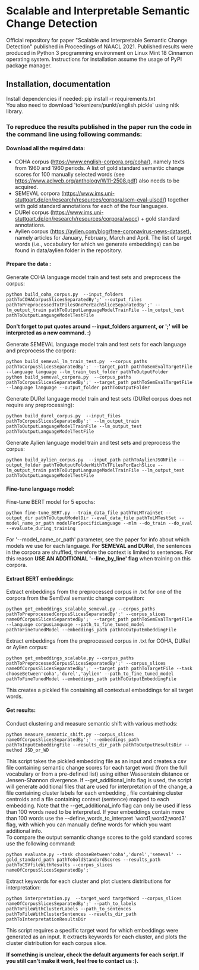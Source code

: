 # Scalable and Interpretable Semantic Change Detection

Official repository for paper "Scalable and Interpretable Semantic Change Detection" published in Proceedings of NAACL 2021. Published results were produced in Python 3 programming environment on Linux Mint 18 Cinnamon operating system. Instructions for installation assume the usage of PyPI package manager.<br/>


## Installation, documentation ##

Install dependencies if needed: pip install -r requirements.txt <br/>
You also need to download 'tokenizers/punkt/english.pickle' using nltk library.

### To reproduce the results published in the paper run the code in the command line using following commands: ###

#### Download all the required data:<br/>

* COHA corpus (https://www.english-corpora.org/coha/), namely texts from 1960 and 1960 periods. A list of gold standard semantic change scores for 100 manually selected words (see https://www.aclweb.org/anthology/W11-2508.pdf) also needs to be acquired.
* SEMEVAL corpora (https://www.ims.uni-stuttgart.de/en/research/resources/corpora/sem-eval-ulscd/) together with gold standard annotations for each of the four languages.
* DURel corpus (https://www.ims.uni-stuttgart.de/en/research/resources/corpora/wocc) + gold standard annotations.
* Aylien corpus (https://aylien.com/blog/free-coronavirus-news-dataset), namely articles for January, February, March and April. The list of target words (i.e., vocabulary for which we generate embeddings) can be found in data/aylien folder in the repository.


#### Prepare the data :<br/> 

Generate COHA language model train and test sets and preprocess the corpus:<br/>

```
python build_coha_corpus.py  --input_folders pathToCOHACorpusSlicesSeparatedBy';' --output_files pathToPreprocessedTxtFilesOnePerEachSliceSeparatedBy';' --lm_output_train pathToOutputLanguageModelTrainFile --lm_output_test pathToOutputLanguageModelTestFile
```


**Don't forget to put quotes around --input_folders argument, or ';' will be interpreted as a new command. :)**


Generate SEMEVAL language model train and test sets for each language and preprocess the corpora:<br/>
```
python build_semeval_lm_train_test.py  --corpus_paths pathToCorpusSlicesSeparatedBy';' --target_path pathToSemEvalTargetFile --language language --lm_train_test_folder pathToOutputFolder
python build_semeval_corpora.py  --corpus_paths pathToCorpusSlicesSeparatedBy';' --target_path pathToSemEvalTargetFile --language language --output_folder pathToOutputFolder
```

Generate DURel language model train and test sets (DURel corpus does not require any preprocessing):<br/>

```
python build_durel_corpus.py  --input_files pathToCorpusSlicesSeparatedBy';' --lm_output_train pathToOutputLanguageModelTrainFile --lm_output_test pathToOutputLanguageModelTestFile
```

Generate Aylien language model train and test sets and preprocess the corpus:<br/>

```
python build_aylien_corpus.py  --input_path pathToAylienJSONFile --output_folder pathToOutputFolderWithTxTFilesForEachSlice --lm_output_train pathToOutputLanguageModelTrainFile --lm_output_test pathToOutputLanguageModelTestFile
```

#### Fine-tune language model:<br/>

Fine-tune BERT model for 5 epochs:<br/>

```
python fine-tune_BERT.py --train_data_file pathToLMTrainSet --output_dir pathToOutputModelDir --eval_data_file pathToLMTestSet --model_name_or_path modelForSpecificLanguage --mlm --do_train --do_eval --evaluate_during_training
```

For '--model_name_or_path' parameter, see the paper for info about which models we use for each language. **For SEMEVAL and DURel**, the sentences in the corpora are shuffled, therefore the context is limited to sentences. For this reason **USE AN ADDITIONAL '--line_by_line' flag** when training on this corpora.

#### Extract BERT embeddings:<br/>

Extract embeddings from the preprocessed corpus in .txt for one of the corpora from the SemEval semantic change competiton:<br/>

```
python get_embeddings_scalable_semeval.py --corpus_paths pathToPreprocessedCorpusSlicesSeparatedBy';' --corpus_slices nameOfCorpusSlicesSeparatedBy';' --target_path pathToSemEvalTargetFile --language corpusLanguage --path_to_fine_tuned_model pathToFineTunedModel --embeddings_path pathToOutputEmbeddingFile
```

Extract embeddings from the preprocessed corpus in .txt for COHA, DURel or Aylien corpus:<br/>

```
python get_embeddings_scalable.py --corpus_paths pathToPreprocessedCorpusSlicesSeparatedBy';' --corpus_slices nameOfCorpusSlicesSeparatedBy';' --target_path pathToTargetFile --task chooseBetween'coha','durel','aylien' --path_to_fine_tuned_model pathToFineTunedModel --embeddings_path pathToOutputEmbeddingFile
```

This creates a pickled file containing all contextual embeddings for all target words.<br/>

#### Get results:<br/>

Conduct clustering and measure semantic shift with various methods:<br/>

```
python measure_semantic_shift.py --corpus_slices nameOfCorpusSlicesSeparatedBy';' --embeddings_path pathToInputEmbeddingFile --results_dir_path pathToOutputResultsDir --method JSD_or_WD
```

This script takes the pickled embedding file as an input and creates a csv file containing semantic change scores for each target word (from the full vocabulary or from a pre-defined list) using either Wasserstein distance or Jensen-Shannon divergence. If --get_additional_info flag is used, the script will generate additional files that are used for interpretation of the change, a file containing cluster labels for each embedding , file containing cluster centroids and a file containing context (sentence) mapped to each embedding. Note that the --get_additional_info flag can only be used if less than 100 words need to be interpreted. If your embeddings contain more than 100 words use the --define_words_to_interpret 'word1;word2;word3' flag, with which you can manually define words for which you want additional info. <br/>
To compare the output semantic change scores to the gold standard scores use the following command:<br/>

```
python evaluate.py --task chooseBetween'coha','durel','semeval' --gold_standard_path pathToGoldStandardScores --results_path pathToCSVfileWithResults --corpus_slices nameOfCorpusSlicesSeparatedBy';'
```

Extract keywords for each cluster and plot clusters distributions for interpretation:<br/>

```
python interpretation.py  --target_word targetWord --corpus_slices nameOfCorpusSlicesSeparatedBy';' --path_to_labels pathToFileWithClusterLabels --path_to_sentences pathToFileWithClusterSentences --results_dir_path pathToInterpretationResultsDir
```

This script requires a specific target word for which embeddings were generated as an input. It extracts keywords for each cluster, and plots the cluster distribution for each corpus slice.

**If something is unclear, check the default arguments for each script. If you still can't make it work, feel free to contact us :).**


